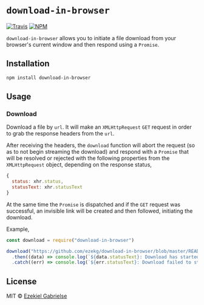 # `download-in-browser`
[![Travis](https://img.shields.io/travis/ezekg/download-in-browser.svg?style=flat-square)](https://travis-ci.org/ezekg/download-in-browser)
[![NPM](https://img.shields.io/npm/v/download-in-browser.svg?style=flat-square)](https://www.npmjs.com/package/download-in-browser)

`download-in-browser` allows you to initiate a file download from your
browser's current window and then respond using a `Promise`.

## Installation
```bash
npm install download-in-browser
```

## Usage

### Download
Download a file by `url`. It will make an `XMLHttpRequest` `GET` request in order
to grab the response headers from the `url`.

After receiving the headers, the `download` function will abort the request (so
as to not begin streaming the download) and respond with a `Promise` that will
be resolved or rejected with the following properties from the `XMLHttpRequest`
object, depending on the response status,
```javascript
{
  status: xhr.status,
  statusText: xhr.statusText
}
```

At the same time the `Promise` is dispatched and if the `GET` request was successful,
an invisible link will be created and then followed, initiating the download.

Example,
```javascript
const download = require("download-in-browser")

download("https://github.com/ezekg/download-in-browser/blob/master/README.md")
  .then((data) => console.log(`${data.statusText}: Download has started...`))
  .catch((err) => console.log(`${err.statusText}: Download failed to start`))
```

## License
MIT © [Ezekiel Gabrielse](https://github.com/ezekg)
